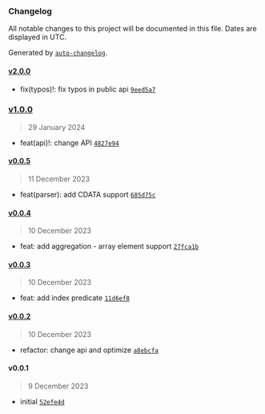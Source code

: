 ### Changelog

All notable changes to this project will be documented in this file. Dates are displayed in UTC.

Generated by [`auto-changelog`](https://github.com/CookPete/auto-changelog).

#### [v2.0.0](https://github.com/wmakeev/xml-to-csv/compare/v1.0.0...v2.0.0)

- fix(typos)!: fix typos in public api [`9eed5a7`](https://github.com/wmakeev/xml-to-csv/commit/9eed5a71d8387f130cf8e12b96c7a9f8b3e2f587)

### [v1.0.0](https://github.com/wmakeev/xml-to-csv/compare/v0.0.5...v1.0.0)

> 29 January 2024

- feat(api)!: change API [`4827e94`](https://github.com/wmakeev/xml-to-csv/commit/4827e94d3c25f1a0c4349934265439655c46a8ae)

#### [v0.0.5](https://github.com/wmakeev/xml-to-csv/compare/v0.0.4...v0.0.5)

> 11 December 2023

- feat(parser): add CDATA support [`685d75c`](https://github.com/wmakeev/xml-to-csv/commit/685d75cd50ea823e414d1be3bc0a2cd509226fb1)

#### [v0.0.4](https://github.com/wmakeev/xml-to-csv/compare/v0.0.3...v0.0.4)

> 10 December 2023

- feat: add aggregation - array element support [`27fca1b`](https://github.com/wmakeev/xml-to-csv/commit/27fca1bc44fc248cd1ea98b5b3325752422ff909)

#### [v0.0.3](https://github.com/wmakeev/xml-to-csv/compare/v0.0.2...v0.0.3)

> 10 December 2023

- feat: add index predicate [`11d6ef8`](https://github.com/wmakeev/xml-to-csv/commit/11d6ef8c1f2222cadc6b58333498d5cca1a7be8e)

#### [v0.0.2](https://github.com/wmakeev/xml-to-csv/compare/v0.0.1...v0.0.2)

> 10 December 2023

- refactor: change api and optimize [`a8ebcfa`](https://github.com/wmakeev/xml-to-csv/commit/a8ebcfa392c10649b7877b2a61d0738c3dd8735c)

#### v0.0.1

> 9 December 2023

- initial [`52efe4d`](https://github.com/wmakeev/xml-to-csv/commit/52efe4dc70e60ae7ba7f69015390596a19480a50)
